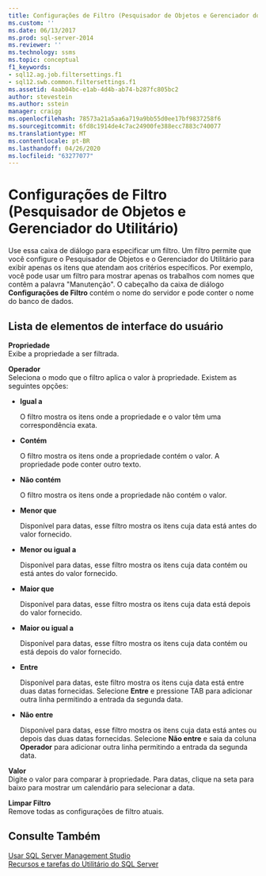 ```yaml
---
title: Configurações de Filtro (Pesquisador de Objetos e Gerenciador do Utilitário) | Microsoft Docs
ms.custom: ''
ms.date: 06/13/2017
ms.prod: sql-server-2014
ms.reviewer: ''
ms.technology: ssms
ms.topic: conceptual
f1_keywords:
- sql12.ag.job.filtersettings.f1
- sql12.swb.common.filtersettings.f1
ms.assetid: 4aab04bc-e1ab-4d4b-ab74-b287fc805bc2
author: stevestein
ms.author: sstein
manager: craigg
ms.openlocfilehash: 78573a21a5aa6a719a9bb55d0ee17bf9837258f6
ms.sourcegitcommit: 6fd8c1914de4c7ac24900fe388ecc7883c740077
ms.translationtype: MT
ms.contentlocale: pt-BR
ms.lasthandoff: 04/26/2020
ms.locfileid: "63277077"
---
```

# <a name="filter-settings-object-explorer-and-utility-explorer"></a>Configurações de Filtro (Pesquisador de Objetos e Gerenciador do Utilitário)
  Use essa caixa de diálogo para especificar um filtro. Um filtro permite que você configure o Pesquisador de Objetos e o Gerenciador do Utilitário para exibir apenas os itens que atendam aos critérios específicos. Por exemplo, você pode usar um filtro para mostrar apenas os trabalhos com nomes que contêm a palavra "Manutenção". O cabeçalho da caixa de diálogo **Configurações de Filtro** contém o nome do servidor e pode conter o nome do banco de dados.  
  
## <a name="uielement-list"></a>Lista de elementos de interface do usuário  
 **Propriedade**  
 Exibe a propriedade a ser filtrada.  
  
 **Operador**  
 Seleciona o modo que o filtro aplica o valor à propriedade. Existem as seguintes opções:  
  
-   **Igual a**  
  
     O filtro mostra os itens onde a propriedade e o valor têm uma correspondência exata.  
  
-   **Contém**  
  
     O filtro mostra os itens onde a propriedade contém o valor. A propriedade pode conter outro texto.  
  
-   **Não contém**  
  
     O filtro mostra os itens onde a propriedade não contém o valor.  
  
-   **Menor que**  
  
     Disponível para datas, esse filtro mostra os itens cuja data está antes do valor fornecido.  
  
-   **Menor ou igual a**  
  
     Disponível para datas, esse filtro mostra os itens cuja data contém ou está antes do valor fornecido.  
  
-   **Maior que**  
  
     Disponível para datas, esse filtro mostra os itens cuja data está depois do valor fornecido.  
  
-   **Maior ou igual a**  
  
     Disponível para datas, esse filtro mostra os itens cuja data contém ou está depois do valor fornecido.  
  
-   **Entre**  
  
     Disponível para datas, este filtro mostra os itens cuja data está entre duas datas fornecidas. Selecione **Entre** e pressione TAB para adicionar outra linha permitindo a entrada da segunda data.  
  
-   **Não entre**  
  
     Disponível para datas, esse filtro mostra os itens cuja data está antes ou depois das duas datas fornecidas. Selecione **Não entre** e saia da coluna **Operador** para adicionar outra linha permitindo a entrada da segunda data.  
  
 **Valor**  
 Digite o valor para comparar à propriedade. Para datas, clique na seta para baixo para mostrar um calendário para selecionar a data.  
  
 **Limpar Filtro**  
 Remove todas as configurações de filtro atuais.  
  
## <a name="see-also"></a>Consulte Também  
 [Usar SQL Server Management Studio](../sql-server-management-studio-ssms.md)   
 [Recursos e tarefas do Utilitário do SQL Server](../../relational-databases/manage/sql-server-utility-features-and-tasks.md)  
  
  

